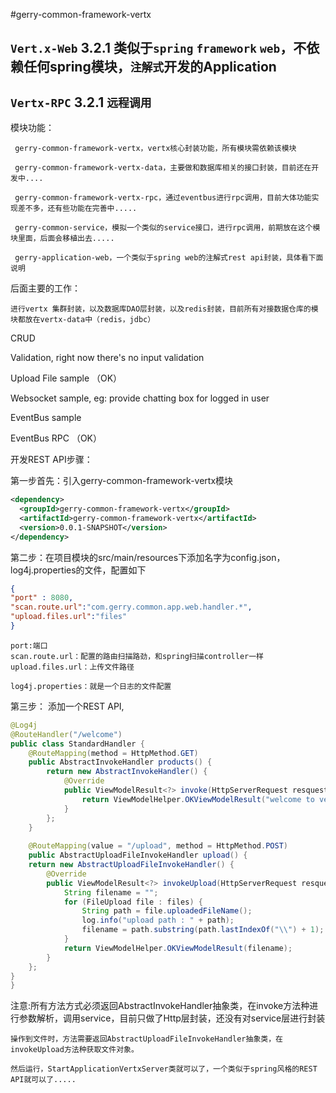 #gerry-common-framework-vertx

## `Vert.x-Web` 3.2.1 类似于`spring` `framework` `web`，不依赖任何spring模块，`注解式`开发的Application
## `Vertx-RPC` 3.2.1 `远程调用`
 
模块功能：
 
	 gerry-common-framework-vertx，vertx核心封装功能，所有模块需依赖该模块
	 	
	 gerry-common-framework-vertx-data，主要做和数据库相关的接口封装，目前还在开发中....
	 	
	 gerry-common-framework-vertx-rpc，通过eventbus进行rpc调用，目前大体功能实现差不多，还有些功能在完善中.....
	 	
	 gerry-common-service，模拟一个类似的service接口，进行rpc调用，前期放在这个模块里面，后面会移植出去.....
	 	
	 gerry-application-web，一个类似于spring web的注解式rest api封装，具体看下面说明
 	
 后面主要的工作：
 
 	进行vertx 集群封装，以及数据库DAO层封装，以及redis封装，目前所有对接数据仓库的模块都放在vertx-data中（redis，jdbc）
 
 CRUD
 
 Validation, right now there's no input validation
 
 Upload File sample （OK）
 
 Websocket sample, eg: provide chatting box for logged in user
 
 EventBus sample
 
 EventBus RPC （OK）

开发REST API步骤：
    
  第一步首先：引入gerry-common-framework-vertx模块
  
```xml
<dependency>
  <groupId>gerry-common-framework-vertx</groupId>
  <artifactId>gerry-common-framework-vertx</artifactId>
  <version>0.0.1-SNAPSHOT</version>
</dependency>
```
    
    
  第二步：在项目模块的src/main/resources下添加名字为config.json，log4j.properties的文件，配置如下
  
```json	
{
"port" : 8080,
"scan.route.url":"com.gerry.common.app.web.handler.*",
"upload.files.url":"files"
}
``` 
    port:端口
    scan.route.url：配置的路由扫描路劲，和spring扫描controller一样
    upload.files.url：上传文件路径
    
    log4j.properties：就是一个日志的文件配置
    
  第三步： 添加一个REST API,
    
```java
@Log4j
@RouteHandler("/welcome")
public class StandardHandler {
    @RouteMapping(method = HttpMethod.GET)
    public AbstractInvokeHandler products() {
    	return new AbstractInvokeHandler() {
    		@Override
    		public ViewModelResult<?> invoke(HttpServerRequest resquest) throws VertxInvokeException {
    			return ViewModelHelper.OKViewModelResult("welcome to vert.x");
    		}
    	};
    }
    
    @RouteMapping(value = "/upload", method = HttpMethod.POST)
    public AbstractUploadFileInvokeHandler upload() {
	return new AbstractUploadFileInvokeHandler() {
		@Override
		public ViewModelResult<?> invokeUpload(HttpServerRequest resquest, Set<FileUpload> files) throws VertxInvokeException {
			String filename = "";
			for (FileUpload file : files) {
				String path = file.uploadedFileName();
				log.info("upload path : " + path);
				filename = path.substring(path.lastIndexOf("\\") + 1);
			}
			return ViewModelHelper.OKViewModelResult(filename);
		}
	};
}
}
```
  
  注意:所有方法方式必须返回AbstractInvokeHandler抽象类，在invoke方法种进行参数解析，调用service，目前只做了Http层封装，还没有对service层进行封装
    
    操作到文件时，方法需要返回AbstractUploadFileInvokeHandler抽象类，在invokeUpload方法种获取文件对象。
    
    然后运行，StartApplicationVertxServer类就可以了，一个类似于spring风格的REST API就可以了.....


